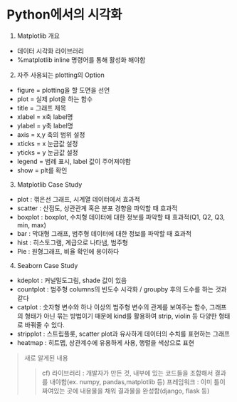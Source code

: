 # Python에서의 시각화

1. Matplotlib 개요
* 데이터 시각화 라이브러리
* %matplotlib inline 명령어를 통해 활성화 해야함
  
2. 자주 사용되는 plotting의 Option
* figure = plotting을 할 도면을 선언
* plot = 실제 plot을 하는 함수
* title = 그래프 제목
* xlabel = x축 label명
* ylabel = y축 label명
* axis = x,y 축의 범위 설정
* xticks = x 눈금값 설정
* yticks = y 눈금값 설정
* legend = 범례 표시, label 값이 주어져야함
* show = plt를 확인


3. Matplotlib Case Study
* plot : 꺾은선 그래프, 시계열 데이터에서 효과적
* scatter : 산점도, 상관관계 혹은 분포 경향을 파악할 때 효과적
* boxplot : boxplot, 수치형 데이터에 대한 정보를 파악할 때 효과적(Q1, Q2, Q3, min, max) 
* bar : 막대형 그래프, 범주형 데이터에 대한 정보를 파악할 때 효과적
* hist : 히스토그램, 계급으로 나타냄, 범주형
* Pie : 원형그래프, 비율 확인에 용이하다


4. Seaborn Case Study
* kdeplot : 커널밀도그림, shade 값이 있음
* countplot : 범주형 columns의 빈도수 시각화 / groupby 후의 도수를 하는 것과 같다
* catplot : 숫자형 변수와 하나 이상의 범주형 변수의 관계를 보여주는 함수, 그래프의 형태가 아닌 묶는 방법이기 때문에 kind를 활용하여 strip, violin 등 다양한 형태로 바꿔줄 수 있다.
* stripplot : 스트립플롯, scatter plot과 유사하게 데이터의 수치를 표현하는 그래프
* heatmap : 히트맵, 상관계수에 유용하게 사용, 행렬을 색상으로 표현


> 새로 알게된 내용
> > cf) 라이브러리 : 개발자가 만든 것, 내부에 있는 코드들을 조합해서 결과를 내야함(ex. numpy, pandas,matplotlib 등)
> >      프레임워크 : 이미 틀이 짜여있는 곳에 내용물을 채워 결과물을 완성함(django, flask 등)


